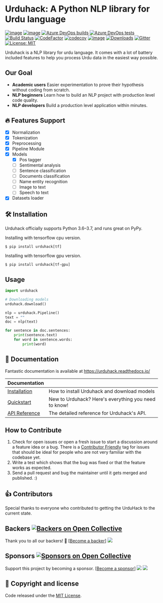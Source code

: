 # Urduhack: A Python NLP library for Urdu language

[![image](https://img.shields.io/pypi/pyversions/urduhack.svg)](https://pypi.org/project/urduhack/)
[![image](https://img.shields.io/pypi/v/urduhack.svg)](https://pypi.org/project/urduhack/)
[![Azure DevOps builds](https://img.shields.io/azure-devops/build/urduhack/urduhack/1?logo=azure-pipelines)](https://dev.azure.com/Urduhack/Urduhack/_build?definitionId=1)
[![Azure DevOps tests](https://img.shields.io/azure-devops/tests/urduhack/urduhack/1?logo=azure-pipelines)](https://dev.azure.com/Urduhack/Urduhack/_build?definitionId=1)
[![Build Status](https://img.shields.io/travis/urduhack/urduhack?label=linux%20build&logo=travis)](https://travis-ci.org/urduhack/urduhack)
[![CodeFactor](https://www.codefactor.io/repository/github/urduhack/urduhack/badge)](https://www.codefactor.io/repository/github/urduhack/urduhack)
[![codecov](https://codecov.io/gh/urduhack/urduhack/branch/master/graph/badge.svg)](https://codecov.io/gh/urduhack/urduhack)
[![image](https://img.shields.io/github/contributors/urduhack/urduhack.svg)](https://github.com/urduhack/urduhack/graphs/contributors)
[![Downloads](https://pepy.tech/badge/urduhack)](https://pepy.tech/project/urduhack)
[![Gitter](https://badges.gitter.im/urduhack/urduhack.svg)](https://gitter.im/urduhack/urduhack?utm_source=badge&utm_medium=badge&utm_campaign=pr-badge)
[![License: MIT](https://img.shields.io/badge/license-MIT-blue.svg)](https://github.com/urduhack/urduhack/blob/master/LICENSE)

Urduhack is a NLP library for urdu language. It comes with a lot of battery included features to help you process Urdu
data in the easiest way possible.

Our Goal
--------

- **Academic users** Easier experimentation to prove their hypothesis without coding from scratch.
- **NLP beginners** Learn how to build an NLP project with production level code quality.
- **NLP developers** Build a production level application within minutes.

🔥 Features Support
-------------------
- [x] Normalization
- [x] Tokenization
- [x] Preprocessing
- [x] Pipeline Module
- [x] Models
  - [x] Pos tagger
  - [ ] Sentimental analysis
  - [ ] Sentence classification
  - [ ] Documents classification
  - [ ] Name entity recognition
  - [ ] Image to text
  - [ ] Speech to text
- [x] Datasets loader

🛠 Installation
---------------
Urduhack officially supports Python 3.6–3.7, and runs great on PyPy.

Installing with tensorflow cpu version.
``` {.sourceCode .bash}
$ pip install urduhack[tf]
```

Installing with tensorflow gpu version.
``` {.sourceCode .bash}
$ pip install urduhack[tf-gpu]
```

Usage
-----

```python
import urduhack

# Downloading models
urduhack.download()

nlp = urduhack.Pipeline()
text = ""
doc = nlp(text)

for sentence in doc.sentences:
    print(sentence.text)
    for word in sentence.words:
        print(word)
```

🔗 Documentation
----------------
Fantastic documentation is available at <https://urduhack.readthedocs.io/>

| Documentation   |                                                                |
| --------------- | -------------------------------------------------------------- |
| [Installation]  | How to install Urduhack and download models                    |
| [Quickstart]    | New to Urduhack? Here's everything you need to know!           |
| [API Reference] | The detailed reference for Urduhack's API.                     |

[Installation]: https://urduhack.readthedocs.io/en/stable/installation.html
[Quickstart]: https://urduhack.readthedocs.io/en/stable/quickstart/index.html
[Api reference]: https://urduhack.readthedocs.io/en/stable/reference/index.html



How to Contribute
-----------------
1.  Check for open issues or open a fresh issue to start a discussion
    around a feature idea or a bug. There is a [Contributor Friendly](https://github.com/urduhack/urduhack/issues)
    tag for issues that should be ideal for people who are not very
    familiar with the codebase yet.
3.  Write a test which shows that the bug was fixed or that the feature
    works as expected.
4.  Send a pull request and bug the maintainer until it gets merged and
    published. :)

👍 Contributors
---------------
Special thanks to everyone who contributed to getting the UrduHack to the current state.

Backers [![Backers on Open Collective](https://opencollective.com/urduhack/backers/badge.svg)](#backers)
---------------------------------------------------------------------------------------------------------
Thank you to all our backers! 🙏 [[Become a backer](https://opencollective.com/urduhack#backer)]
<a href="https://opencollective.com/urduhack#backers" target="_blank"><img src="https://opencollective.com/urduhack/backers.svg?width=890"></a>

Sponsors [![Sponsors on Open Collective](https://opencollective.com/urduhack/sponsors/badge.svg)](#sponsors)
------------------------------------------------------------------------------------------------------------
Support this project by becoming a sponsor. [[Become a sponsor](https://opencollective.com/urduhack#sponsor)]
<a href="https://opencollective.com/urduhack/sponsor/0/website" target="_blank"><img src="https://opencollective.com/urduhack/sponsor/0/avatar.svg"></a>
<a href="https://opencollective.com/urduhack/sponsor/1/website" target="_blank"><img src="https://opencollective.com/urduhack/sponsor/1/avatar.svg"></a>

📝 Copyright and license
------------------------
Code released under the [MIT License](ttps://github.com/urduhack/urduhack/blob/master/LICENSE).